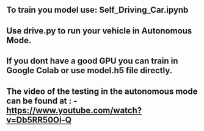 ## To train you model use: Self_Driving_Car.ipynb

## Use drive.py to run your vehicle in Autonomous Mode.

## If you dont have a good GPU you can train in Google Colab or use model.h5 file directly.

## The video of the testing in the autonomous mode can be found at : - https://www.youtube.com/watch?v=Db5RR50Oi-Q

